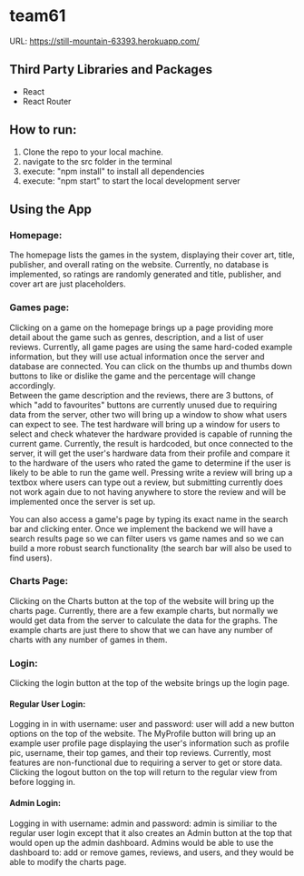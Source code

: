 # team61

URL: https://still-mountain-63393.herokuapp.com/

## Third Party Libraries and Packages
- React
- React Router

## How to run:
1. Clone the repo to your local machine.
2. navigate to the src folder in the terminal
3. execute: "npm install" to install all dependencies
4. execute: "npm start" to start the local development server

## Using the App

### Homepage:

The homepage lists the games in the system, displaying their cover art, title, publisher, and overall rating on the website. Currently, no database is implemented, so ratings are randomly generated and title, publisher, and cover art are just placeholders. 

### Games page:

Clicking on a game on the homepage brings up a page providing more detail about the game such as genres, description, and a list of user reviews. Currently, all game pages are using the same hard-coded example information, but they will use actual information once the server and database are connected. You can click on the thumbs up and thumbs down buttons to like or dislike the game and the percentage will change accordingly.   
Between the game description and the reviews, there are 3 buttons, of which "add to favourites" buttons are currently unused due to requiring data from the server, other two will bring up a window to show what users can expect to see. 
The test hardware will bring up a window for users to select and check whatever the hardware provided is capable of running the current game. Currently, the result is hardcoded, but once connected to the server, it will get the user's hardware data from their profile and compare it to the hardware of the users who rated the game to determine if the user is likely to be able to run the game well.
Pressing write a review will bring up a textbox where users can type out a review, but submitting currently does not work again due to not having anywhere to store the review and will be implemented once the server is set up. 

You can also access a game's page by typing its exact name in the search bar and clicking enter. Once we implement the backend we will have a search results page so we can filter users vs game names and so we can build a more robust search functionality (the search bar will also be used to find users).
   
### Charts Page:

Clicking on the Charts button at the top of the website will bring up the charts page. Currently, there are a few example charts, but normally we would get data from the server to calculate the data for the graphs. The example charts are just there to show that we can have any number of charts with any number of games in them. 

### Login:

Clicking the login button at the top of the website brings up the login page. 

#### Regular User Login: 

Logging in in with username: user and password: user will add a new button options on the top of the website. The MyProfile button will bring up an example user profile page displaying the user's information such as profile pic, username, their top games, and their top reviews. Currently, most features are non-functional due to requiring a server to get or store data. Clicking the logout button on the top will return to the regular view from before logging in.

#### Admin Login: 

Logging in with username: admin and password: admin is similiar to the regular user login except that it also creates an Admin button at the top that would open up the admin dashboard. Admins would be able to use the dashboard to: add or remove games, reviews, and users, and they would be able to modify the charts page. 



